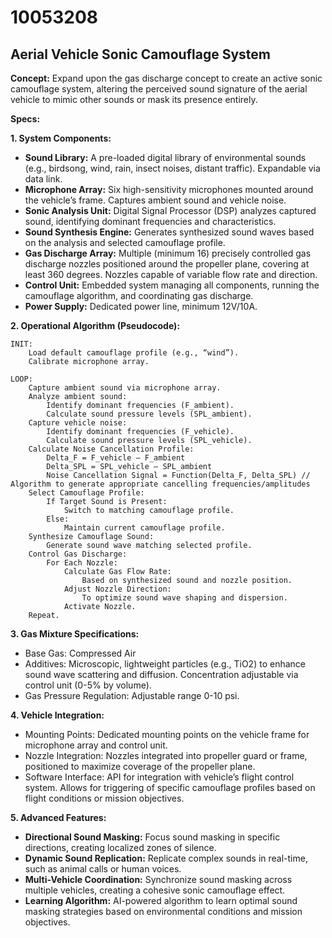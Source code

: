 # 10053208

## Aerial Vehicle Sonic Camouflage System

**Concept:** Expand upon the gas discharge concept to create an active sonic camouflage system, altering the perceived sound signature of the aerial vehicle to mimic other sounds or mask its presence entirely.

**Specs:**

**1. System Components:**

*   **Sound Library:** A pre-loaded digital library of environmental sounds (e.g., birdsong, wind, rain, insect noises, distant traffic). Expandable via data link.
*   **Microphone Array:** Six high-sensitivity microphones mounted around the vehicle’s frame. Captures ambient sound and vehicle noise.
*   **Sonic Analysis Unit:** Digital Signal Processor (DSP) analyzes captured sound, identifying dominant frequencies and characteristics.
*   **Sound Synthesis Engine:** Generates synthesized sound waves based on the analysis and selected camouflage profile.
*   **Gas Discharge Array:** Multiple (minimum 16) precisely controlled gas discharge nozzles positioned around the propeller plane, covering at least 360 degrees. Nozzles capable of variable flow rate and direction.
*   **Control Unit:** Embedded system managing all components, running the camouflage algorithm, and coordinating gas discharge.
*   **Power Supply:** Dedicated power line, minimum 12V/10A.

**2. Operational Algorithm (Pseudocode):**

```
INIT:
    Load default camouflage profile (e.g., “wind”).
    Calibrate microphone array.

LOOP:
    Capture ambient sound via microphone array.
    Analyze ambient sound:
        Identify dominant frequencies (F_ambient).
        Calculate sound pressure levels (SPL_ambient).
    Capture vehicle noise:
        Identify dominant frequencies (F_vehicle).
        Calculate sound pressure levels (SPL_vehicle).
    Calculate Noise Cancellation Profile:
        Delta_F = F_vehicle – F_ambient
        Delta_SPL = SPL_vehicle – SPL_ambient
        Noise Cancellation Signal = Function(Delta_F, Delta_SPL) // Algorithm to generate appropriate cancelling frequencies/amplitudes
    Select Camouflage Profile:
        If Target Sound is Present:
            Switch to matching camouflage profile.
        Else:
            Maintain current camouflage profile.
    Synthesize Camouflage Sound:
        Generate sound wave matching selected profile.
    Control Gas Discharge:
        For Each Nozzle:
            Calculate Gas Flow Rate:
                Based on synthesized sound and nozzle position.
            Adjust Nozzle Direction:
                To optimize sound wave shaping and dispersion.
            Activate Nozzle.
    Repeat.
```

**3. Gas Mixture Specifications:**

*   Base Gas: Compressed Air
*   Additives: Microscopic, lightweight particles (e.g., TiO2) to enhance sound wave scattering and diffusion. Concentration adjustable via control unit (0-5% by volume).
*   Gas Pressure Regulation: Adjustable range 0-10 psi.

**4. Vehicle Integration:**

*   Mounting Points: Dedicated mounting points on the vehicle frame for microphone array and control unit.
*   Nozzle Integration: Nozzles integrated into propeller guard or frame, positioned to maximize coverage of the propeller plane.
*   Software Interface: API for integration with vehicle’s flight control system. Allows for triggering of specific camouflage profiles based on flight conditions or mission objectives.

**5. Advanced Features:**

*   **Directional Sound Masking:** Focus sound masking in specific directions, creating localized zones of silence.
*   **Dynamic Sound Replication:** Replicate complex sounds in real-time, such as animal calls or human voices.
*   **Multi-Vehicle Coordination:** Synchronize sound masking across multiple vehicles, creating a cohesive sonic camouflage effect.
*   **Learning Algorithm:** AI-powered algorithm to learn optimal sound masking strategies based on environmental conditions and mission objectives.